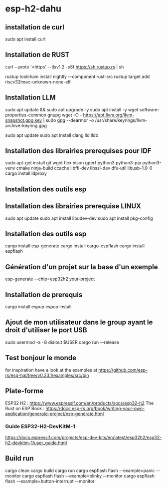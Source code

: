 # esp-h2-dahu

## installation de curl
sudo apt install curl

## Installation de RUST
curl --proto '=https' --tlsv1.2 -sSf https://sh.rustup.rs | sh

rustup toolchain install nightly --component rust-src
rustup target add riscv32imac-unknown-none-elf

## Installation LLM
sudo apt update && sudo apt upgrade -y
sudo apt install -y wget software-properties-common gnupg
wget -O - https://apt.llvm.org/llvm-snapshot.gpg.key | sudo gpg --dearmor -o /usr/share/keyrings/llvm-archive-keyring.gpg

sudo apt update
sudo apt install clang lld lldb

## Installation des librairies prerequises pour IDF
sudo apt-get install git wget flex bison gperf python3 python3-pip python3-venv cmake ninja-build ccache libffi-dev libssl-dev dfu-util libusb-1.0-0
cargo install ldproxy

## Installation des outils esp

## Installation des librairies prerequise LINUX
sudo apt update
sudo apt install libudev-dev
sudo apt install pkg-config

## Installation des outils esp
cargo install esp-generate
cargo install cargo-espflash
cargo install espflash

## Génération d'un projet sur la base d'un exemple
esp-generate --chip=esp32h2 your-project

## Installation de prerequis
cargo install espup
espup install

## Ajout de mon utilisateur dans le group ayant le droit d'utiliser le port USB
sudo usermod -a -G dialout $USER
cargo run --release

## Test bonjour le monde
for inspiration have a look at the examples at 
https://github.com/esp-rs/esp-hal/tree/v0.23.1/examples/src/bin

## Plate-forme
ESP32 H2 : https://www.espressif.com/en/products/socs/esp32-h2
The Rust on ESP Book : https://docs.esp-rs.org/book/writing-your-own-application/generate-project/esp-generate.html

### Guide ESP32-H2-DevKitM-1
https://docs.espressif.com/projects/esp-dev-kits/en/latest/esp32h2/esp32-h2-devkitm-1/user_guide.html

## Build run
cargo clean
cargo build
cargo run
cargo espflash flash --example=panic --monitor
cargo espflash flash --example=blinky --monitor
cargo espflash flash --example=button-interrupt --monitor
